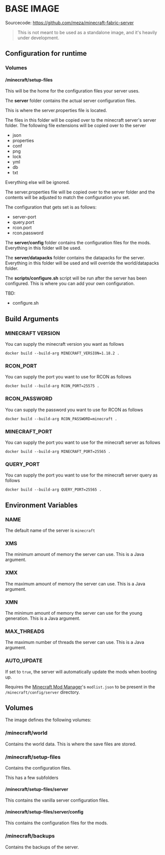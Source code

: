 # BASE IMAGE

Sourcecode: https://github.com/meza/minecraft-fabric-server

> This is not meant to be used as a standalone image, and it's heavily under development.

## Configuration for runtime

### Volumes

#### /minecraft/setup-files

This will be the home for the configuration files your server uses.

The **server** folder contains the actual server configuration files.

This is where the server.properties file is located.

The files in this folder will be copied over to the minecraft server's server folder.
The following file extensions will be copied over to the server
- json
- properties
- conf
- png
- lock
- yml
- db
- txt

Everything else will be ignored.

The server.properties file will be copied over to the server folder and the contents will be adjusted
to match the configuration you set.

The configuration that gets set is as follows:
- server-port
- query.port
- rcon.port
- rcon.password

The **server/config** folder contains the configuration files for the mods.
Everything in this folder will be used.

The **server/datapacks** folder contains the datapacks for the server.
Everything in this folder will be used and will override the world/datapacks folder.

The **scripts/configure.sh** script will be run after the server has been configured.
This is where you can add your own configuration.


TBD:

- configure.sh

## Build Arguments

### MINECRAFT VERSION

You can supply the minecraft version you want as follows

`docker build --build-arg MINECRAFT_VERSION=1.18.2 .`

### RCON_PORT

You can supply the port you want to use for RCON as follows

`docker build --build-arg RCON_PORT=25575 .`

### RCON_PASSWORD

You can supply the password you want to use for RCON as follows

`docker build --build-arg RCON_PASSWORD=minecraft .`

### MINECRAFT_PORT

You can supply the port you want to use for the minecraft server as follows

`docker build --build-arg MINECRAFT_PORT=25565 .`

### QUERY_PORT

You can supply the port you want to use for the minecraft server query as follows

`docker build --build-arg QUERY_PORT=25565 .`

## Environment Variables

### NAME

The default name of the server is `minecraft`

### XMS

The minimum amount of memory the server can use. This is a Java argument.

### XMX

The maximum amount of memory the server can use. This is a Java argument.

### XMN

The minimum amount of memory the server can use for the young generation. This is a Java argument.

### MAX_THREADS

The maximum number of threads the server can use. This is a Java argument.

### AUTO_UPDATE

If set to `true`, the server will automatically update the mods when booting up.

Requires the [Minecraft Mod Manager](https://github.com/meza/minecraft-mod-manager)'s `modlist.json` to be present in the `/minecraft/config/server` directory.

## Volumes

The image defines the following volumes:

### /minecraft/world

Contains the world data. This is where the save files are stored.

### /minecraft/setup-files

Contains the configuration files.

This has a few subfolders

#### /minecraft/setup-files/server

This contains the vanilla server configuration files.

#### /minecraft/setup-files/server/config

This contains the configuration files for the mods.


### /minecraft/backups

Contains the backups of the server.

